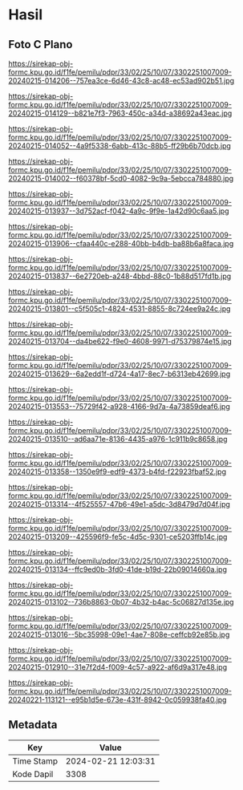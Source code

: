 # Hasil

## Foto C Plano

https://sirekap-obj-formc.kpu.go.id/f1fe/pemilu/pdpr/33/02/25/10/07/3302251007009-20240215-014206--757ea3ce-6d46-43c8-ac48-ec53ad902b51.jpg

https://sirekap-obj-formc.kpu.go.id/f1fe/pemilu/pdpr/33/02/25/10/07/3302251007009-20240215-014129--b821e7f3-7963-450c-a34d-a38692a43eac.jpg

https://sirekap-obj-formc.kpu.go.id/f1fe/pemilu/pdpr/33/02/25/10/07/3302251007009-20240215-014052--4a9f5338-6abb-413c-88b5-ff29b6b70dcb.jpg

https://sirekap-obj-formc.kpu.go.id/f1fe/pemilu/pdpr/33/02/25/10/07/3302251007009-20240215-014002--f60378bf-5cd0-4082-9c9a-5ebcca784880.jpg

https://sirekap-obj-formc.kpu.go.id/f1fe/pemilu/pdpr/33/02/25/10/07/3302251007009-20240215-013937--3d752acf-f042-4a9c-9f9e-1a42d90c6aa5.jpg

https://sirekap-obj-formc.kpu.go.id/f1fe/pemilu/pdpr/33/02/25/10/07/3302251007009-20240215-013906--cfaa440c-e288-40bb-b4db-ba88b6a8faca.jpg

https://sirekap-obj-formc.kpu.go.id/f1fe/pemilu/pdpr/33/02/25/10/07/3302251007009-20240215-013837--6e2720eb-a248-4bbd-88c0-1b88d517fd1b.jpg

https://sirekap-obj-formc.kpu.go.id/f1fe/pemilu/pdpr/33/02/25/10/07/3302251007009-20240215-013801--c5f505c1-4824-4531-8855-8c724ee9a24c.jpg

https://sirekap-obj-formc.kpu.go.id/f1fe/pemilu/pdpr/33/02/25/10/07/3302251007009-20240215-013704--da4be622-f9e0-4608-9971-d75379874e15.jpg

https://sirekap-obj-formc.kpu.go.id/f1fe/pemilu/pdpr/33/02/25/10/07/3302251007009-20240215-013629--6a2edd1f-d724-4a17-8ec7-b6313eb42699.jpg

https://sirekap-obj-formc.kpu.go.id/f1fe/pemilu/pdpr/33/02/25/10/07/3302251007009-20240215-013553--75729f42-a928-4166-9d7a-4a73859deaf6.jpg

https://sirekap-obj-formc.kpu.go.id/f1fe/pemilu/pdpr/33/02/25/10/07/3302251007009-20240215-013510--ad6aa71e-8136-4435-a976-1c911b9c8658.jpg

https://sirekap-obj-formc.kpu.go.id/f1fe/pemilu/pdpr/33/02/25/10/07/3302251007009-20240215-013358--1350e9f9-edf9-4373-b4fd-f22923fbaf52.jpg

https://sirekap-obj-formc.kpu.go.id/f1fe/pemilu/pdpr/33/02/25/10/07/3302251007009-20240215-013314--4f525557-47b6-49e1-a5dc-3d8479d7d04f.jpg

https://sirekap-obj-formc.kpu.go.id/f1fe/pemilu/pdpr/33/02/25/10/07/3302251007009-20240215-013209--425596f9-fe5c-4d5c-9301-ce5203ffb14c.jpg

https://sirekap-obj-formc.kpu.go.id/f1fe/pemilu/pdpr/33/02/25/10/07/3302251007009-20240215-013134--ffc9ed0b-3fd0-41de-b19d-22b09014660a.jpg

https://sirekap-obj-formc.kpu.go.id/f1fe/pemilu/pdpr/33/02/25/10/07/3302251007009-20240215-013102--736b8863-0b07-4b32-b4ac-5c06827d135e.jpg

https://sirekap-obj-formc.kpu.go.id/f1fe/pemilu/pdpr/33/02/25/10/07/3302251007009-20240215-013016--5bc35998-09e1-4ae7-808e-ceffcb92e85b.jpg

https://sirekap-obj-formc.kpu.go.id/f1fe/pemilu/pdpr/33/02/25/10/07/3302251007009-20240215-012910--31e7f2d4-f009-4c57-a922-af6d9a317e48.jpg

https://sirekap-obj-formc.kpu.go.id/f1fe/pemilu/pdpr/33/02/25/10/07/3302251007009-20240221-113121--e95b1d5e-673e-431f-8942-0c059938fa40.jpg


## Metadata

| Key        | Value               |
| ---------- | ------------------- |
| Time Stamp | 2024-02-21 12:03:31 |
| Kode Dapil | 3308                |



